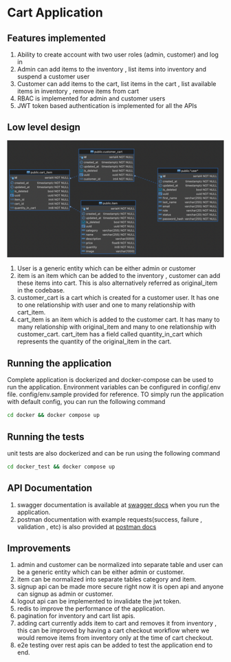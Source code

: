 # Cart Application

## Features implemented

1. Ability to create account with two user roles (admin, customer) and log in
2. Admin can add items to the inventory , list items into inventory and suspend a customer user
3. Customer can add items to the cart, list items in the cart , list available items in inventory , remove items from
   cart
4. RBAC is implemented for admin and customer users
5. JWT token based authentication is implemented for all the APIs

## Low level design

![](lld.png)

1. User is a generic entity which can be either admin or customer
2. item is an item which can be added to the inventory , customer can add these items into cart. This is also
   alternatively referred as original_item in the codebase.
3. customer_cart is a cart which is created for a customer user. It has one to one relationship with user and one to
   many relationship with cart_item.
4. cart_item is an item which is added to the customer cart. It has many to many relationship with original_item and
   many to one relationship with customer_cart. cart_item has a field called quantity_in_cart which represents the
   quantity of the original_item in the cart.

## Running the application

Complete application is dockerized and docker-compose can be used to run the application.
Environment variables can be configured in config/.env file. config/env.sample provided for reference.
TO simply run the application with default config, you can run the following command

```bash
cd docker && docker compose up
```

## Running the tests

unit tests are also dockerized and can be run using the following command

```bash
cd docker_test && docker compose up
```

## API Documentation

1. swagger documentation is available at [swagger docs](http://localhost:9999/docs) when you run the application.
2. postman documentation with example requests(success, failure , validation , etc) is also provided
   at [postman docs](https://documenter.getpostman.com/view/15455073/2s93XsXmE8)

## Improvements

1. admin and customer can be normalized into separate table and user can be a generic entity which can be either admin
   or customer.
2. item can be normalized into separate tables category and item.
3. signup api can be made more secure right now it is open api and anyone can signup as admin or customer.
4. logout api can be implemented to invalidate the jwt token.
5. redis to improve the performance of the application.
6. pagination for inventory and cart list apis.
7. adding cart currently adds item to cart and removes it from inventory , this can be improved by having a cart checkout
   workflow where we would remove items from inventory only at the time of cart checkout.
8. e2e testing over rest apis can be added to test the application end to end.